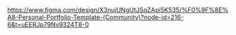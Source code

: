 https://www.figma.com/design/X3nujUNgUtJSqZApi5K535/%F0%9F%8E%A8-Personal-Portfolio-Template-(Community)?node-id=216-6&t=uEERJp79Nv9324T8-0
